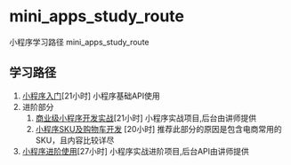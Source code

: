 # mini_apps_study_route
小程序学习路径 mini_apps_study_route

## 学习路径
1. [小程序入门](https://coding.imooc.com/class/75.html)[21小时] 小程序基础API使用
2. 进阶部分
    1. [商业级小程序开发实战](https://coding.imooc.com/class/251.html)[21小时] 小程序实战项目,后台由讲师提供
    2. [小程序SKU及购物车开发](https://class.imooc.com/sale/javafullstack) [20小时] 推荐此部分的原因是包含电商常用的SKU，且内容比较详尽
3. [小程序进阶使用](https://coding.imooc.com/class/498.html)[27小时]  小程序实战进阶项目,后台API由讲师提供
